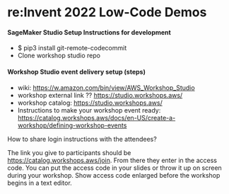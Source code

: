 # re:Invent 2022 Low-Code Demos


#### SageMaker Studio Setup Instructions for development 

* $ pip3 install git-remote-codecommit
* Clone workshop studio repo 

#### Workshop Studio event delivery setup (steps) 

* wiki: https://w.amazon.com/bin/view/AWS_Workshop_Studio
* workshop external link ?? https://studio.workshops.aws/
* workshop catalog: https://studio.workshops.aws/
* Instructions to make your workshop event ready: https://catalog.workshops.aws/docs/en-US/create-a-workshop/defining-workshop-events









How to share login instructions with the attendees?

The link you give to participants should be https://catalog.workshops.aws/join. 
From there they enter in the access code. You can put the access code in your slides or throw it up on screen during your workshop.
Show access code enlarged before the workshop begins in a text editor.